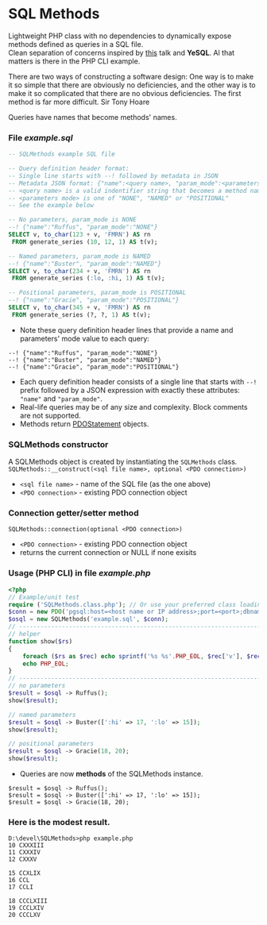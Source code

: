 # SQL Methods
Lightweight PHP class with no dependencies to dynamically expose methods defined as queries in a SQL file.<br/>
Clean separation of concerns inspired by [this](https://www.youtube.com/watch?v=q9IXCdy_mtY) talk and **YeSQL**.
Al that matters is there in the PHP CLI example.

There are two ways of constructing a software design: One way is to make it so simple that there are obviously no deficiencies, and the other way is to make it so complicated that there are no obvious deficiencies. The first method is far more difficult.
Sir Tony Hoare

Queries have names that become methods' names.  
### File _example.sql_

``` SQL
-- SQLMethods example SQL file

-- Query definition header format:
-- Single line starts with --! followed by metadata in JSON
-- Metadata JSON format: {"name":<query name>, "param_mode":<parameters mode>}
-- <query name> is a valid indentifier string that becomes a method name;
-- <parameters mode> is one of "NONE", "NAMED" or "POSITIONAL"
-- See the example below

-- No parameters, param_mode is NONE
--! {"name":"Ruffus", "param_mode":"NONE"}
SELECT v, to_char(123 + v, 'FMRN') AS rn
 FROM generate_series (10, 12, 1) AS t(v);

-- Named parameters, param_mode is NAMED
--! {"name":"Buster", "param_mode":"NAMED"}
SELECT v, to_char(234 + v, 'FMRN') AS rn
 FROM generate_series (:lo, :hi, 1) AS t(v);

-- Positional parameters, param_mode is POSITIONAL
--! {"name":"Gracie", "param_mode":"POSITIONAL"}
SELECT v, to_char(345 + v, 'FMRN') AS rn
 FROM generate_series (?, ?, 1) AS t(v);
```
- Note these query definition header lines that provide a name and parameters' mode value to each query:  
```
--! {"name":"Ruffus", "param_mode":"NONE"}  
--! {"name":"Buster", "param_mode":"NAMED"}  
--! {"name":"Gracie", "param_mode":"POSITIONAL"}
```

- Each query definition header consists of a single line that starts with `--!` prefix followed by a JSON expression with exactly these attributes: `"name"` and `"param_mode"`.
- Real-life queries may be of any size and complexity. Block comments are not supported.
- Methods return [PDOStatement](https://www.php.net/manual/en/class.pdostatement.php) objects.  

### SQLMethods constructor

A SQLMethods object is created by instantiating the `SQLMethods` class.  
`SQLMethods::__construct(<sql file name>, optional <PDO connection>)`
 - `<sql file name>` - name of the SQL file (as the one above)
 - `<PDO connection>` - existing PDO connection object

### Connection getter/setter method

`SQLMethods::connection(optional <PDO connection>)`
 - `<PDO connection>` - existing PDO connection object
 - returns the current connection or NULL if none exisits

### Usage (PHP CLI) in file _example.php_  
``` PHP
<?php
// Example/unit test
require ('SQLMethods.class.php'); // Or use your preferred class loading mechanism
$conn = new PDO('pgsql:host=<host name or IP address>;port=<port>;dbname=<database name>', '<dbUser>', '<dbPassword>', [PDO::ATTR_ERRMODE => PDO::ERRMODE_EXCEPTION]);
$osql = new SQLMethods('example.sql', $conn);
// -----------------------------------------------------------------------------
// helper
function show($rs)
{
	foreach ($rs as $rec) echo sprintf('%s %s'.PHP_EOL, $rec['v'], $rec['rn']);
	echo PHP_EOL;
}
// -----------------------------------------------------------------------------
// no parameters
$result = $osql -> Ruffus();
show($result);

// named parameters
$result = $osql -> Buster([':hi' => 17, ':lo' => 15]);
show($result);

// positional parameters
$result = $osql -> Gracie(18, 20);
show($result);
```
- Queries are now **methods** of the SQLMethods instance.  
```
$result = $osql -> Ruffus();  
$result = $osql -> Buster([':hi' => 17, ':lo' => 15]);  
$result = $osql -> Gracie(18, 20);  
```
   
### Here is the modest result.  
```
D:\devel\SQLMethods>php example.php
10 CXXXIII
11 CXXXIV
12 CXXXV

15 CCXLIX
16 CCL
17 CCLI

18 CCCLXIII
19 CCCLXIV
20 CCCLXV

```
